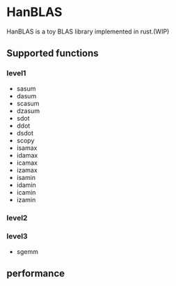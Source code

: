 # HanBLAS

HanBLAS is a toy BLAS library implemented in rust.(WIP)



## Supported functions

### level1
- sasum
- dasum
- scasum
- dzasum
- sdot
- ddot
- dsdot
- scopy
- isamax
- idamax
- icamax
- izamax
- isamin
- idamin
- icamin
- izamin



### level2



### level3

- sgemm



## performance



